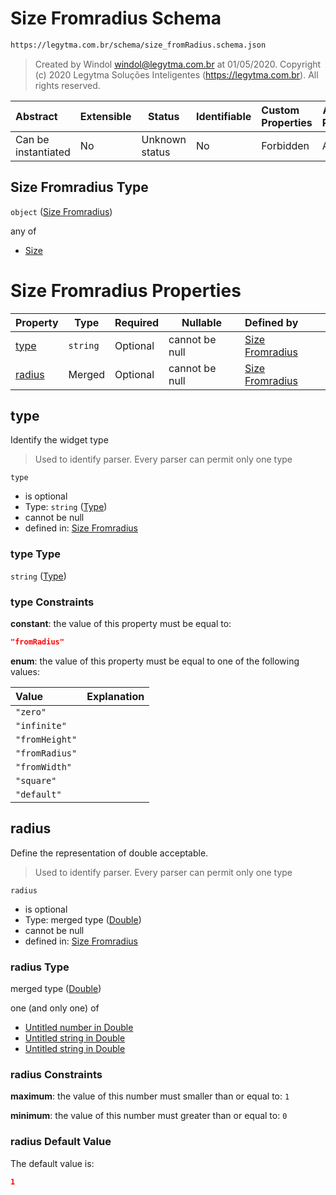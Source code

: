 # Size Fromradius Schema

```txt
https://legytma.com.br/schema/size_fromRadius.schema.json
```




> Created by Windol [windol@legytma.com.br](mailto:windol@legytma.com.br) at 01/05/2020.
> Copyright (c) 2020 Legytma Soluções Inteligentes (<https://legytma.com.br>). All rights reserved.
>

| Abstract            | Extensible | Status         | Identifiable | Custom Properties | Additional Properties | Access Restrictions | Defined In                                                                                  |
| :------------------ | ---------- | -------------- | ------------ | :---------------- | --------------------- | ------------------- | ------------------------------------------------------------------------------------------- |
| Can be instantiated | No         | Unknown status | No           | Forbidden         | Allowed               | none                | [size_fromRadius.schema.json](../schema/size_fromRadius.schema.json "open original schema") |

## Size Fromradius Type

`object` ([Size Fromradius](size_fromradius.md))

any of

-   [Size](box_constraints_loose-properties-size.md "check type definition")

# Size Fromradius Properties

| Property          | Type     | Required | Nullable       | Defined by                                                                                                                       |
| :---------------- | -------- | -------- | -------------- | :------------------------------------------------------------------------------------------------------------------------------- |
| [type](#type)     | `string` | Optional | cannot be null | [Size Fromradius](widget-definitions-type.md "https&#x3A;//legytma.com.br/schema/size_fromRadius.schema.json#/properties/type")  |
| [radius](#radius) | Merged   | Optional | cannot be null | [Size Fromradius](app_bar_theme-properties-double.md "https&#x3A;//legytma.com.br/schema/double.schema.json#/properties/radius") |

## type

Identify the widget type


> Used to identify parser. Every parser can permit only one type
>

`type`

-   is optional
-   Type: `string` ([Type](widget-definitions-type.md))
-   cannot be null
-   defined in: [Size Fromradius](widget-definitions-type.md "https&#x3A;//legytma.com.br/schema/size_fromRadius.schema.json#/properties/type")

### type Type

`string` ([Type](widget-definitions-type.md))

### type Constraints

**constant**: the value of this property must be equal to:

```json
"fromRadius"
```

**enum**: the value of this property must be equal to one of the following values:

| Value          | Explanation |
| :------------- | ----------- |
| `"zero"`       |             |
| `"infinite"`   |             |
| `"fromHeight"` |             |
| `"fromRadius"` |             |
| `"fromWidth"`  |             |
| `"square"`     |             |
| `"default"`    |             |

## radius

Define the representation of double acceptable.


> Used to identify parser. Every parser can permit only one type
>

`radius`

-   is optional
-   Type: merged type ([Double](app_bar_theme-properties-double.md))
-   cannot be null
-   defined in: [Size Fromradius](app_bar_theme-properties-double.md "https&#x3A;//legytma.com.br/schema/double.schema.json#/properties/radius")

### radius Type

merged type ([Double](app_bar_theme-properties-double.md))

one (and only one) of

-   [Untitled number in Double](double-definitions-doublenumber.md "check type definition")
-   [Untitled string in Double](double-definitions-doublestring.md "check type definition")
-   [Untitled string in Double](double-definitions-doubleenum.md "check type definition")

### radius Constraints

**maximum**: the value of this number must smaller than or equal to: `1`

**minimum**: the value of this number must greater than or equal to: `0`

### radius Default Value

The default value is:

```json
1
```
